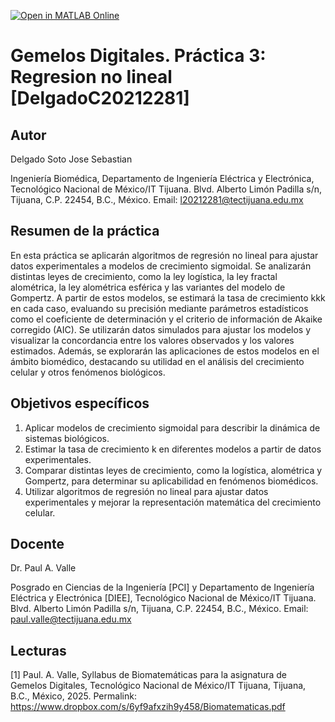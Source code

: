 [![Open in MATLAB Online](https://www.mathworks.com/images/responsive/global/open-in-matlab-online.svg)](https://matlab.mathworks.com/open/github/v1?repo=SebastianDelgadoS/Gemelos-Digitales-Leyes-de-crecimiento-exponencial-C20212281_DelgadoSoto)
# Gemelos Digitales. Práctica 3: Regresion no lineal [DelgadoC20212281]

## Autor
Delgado Soto Jose Sebastian

Ingeniería Biomédica, Departamento de Ingeniería Eléctrica y Electrónica, Tecnológico Nacional de México/IT Tijuana. Blvd. Alberto Limón Padilla s/n, Tijuana, C.P. 22454, B.C., México. Email: l20212281@tectijuana.edu.mx

## Resumen de la práctica

En esta práctica se aplicarán algoritmos de regresión no lineal para ajustar datos experimentales a modelos de crecimiento sigmoidal. Se analizarán distintas leyes de crecimiento, como la ley logística, la ley fractal alométrica, la ley alométrica esférica y las variantes del modelo de Gompertz. A partir de estos modelos, se estimará la tasa de crecimiento kkk en cada caso, evaluando su precisión mediante parámetros estadísticos como el coeficiente de determinación  y el criterio de información de Akaike corregido (AIC).
Se utilizarán datos simulados para ajustar los modelos y visualizar la concordancia entre los valores observados y los valores estimados. Además, se explorarán las aplicaciones de estos modelos en el ámbito biomédico, destacando su utilidad en el análisis del crecimiento celular y otros fenómenos biológicos.

## Objetivos específicos
1. Aplicar modelos de crecimiento sigmoidal para describir la dinámica de sistemas biológicos.
2. Estimar la tasa de crecimiento k en diferentes modelos a partir de datos experimentales.
3. Comparar distintas leyes de crecimiento, como la logística, alométrica y Gompertz, para determinar su aplicabilidad en fenómenos biomédicos.
4. Utilizar algoritmos de regresión no lineal para ajustar datos experimentales y mejorar la representación matemática del crecimiento celular.

## Docente
Dr. Paul A. Valle

Posgrado en Ciencias de la Ingeniería [PCI] y Departamento de Ingeniería Eléctrica y Electrónica [DIEE], Tecnológico Nacional de México/IT Tijuana. Blvd. Alberto Limón Padilla s/n, Tijuana, C.P. 22454, B.C., México. Email: paul.valle@tectijuana.edu.mx

## Lecturas
[1] Paul. A. Valle, Syllabus de Biomatemáticas para la asignatura de Gemelos Digitales, Tecnológico Nacional de México/IT Tijuana, Tijuana, B.C., México, 2025. Permalink: https://www.dropbox.com/s/6yf9afxzih9y458/Biomatematicas.pdf

